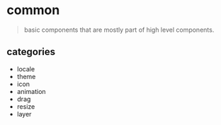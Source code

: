 # common

> basic components that are mostly part of high level components.

## categories

- locale
- theme
- icon
- animation
- drag
- resize
- layer
